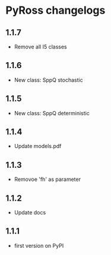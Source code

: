 # PyRoss changelogs

## 1.1.7 
* Remove all I5 classes

## 1.1.6 
* New class: SppQ stochastic

## 1.1.5 
* New class: SppQ deterministic 

## 1.1.4 
* Update models.pdf

## 1.1.3 
* Removoe 'fh' as parameter 

## 1.1.2 
* Update docs

## 1.1.1 
* first version on PyPI
